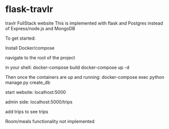 # flask-travlr
travlr FullStack website 
This is implemented with flask and Postgres instead of Express/node.js and MongoDB

To get started:

Install Docker/compose

navigate to the root of the project

in your shell:
docker-compose build
docker-compose up -d

Then once the containers are up and running:
docker-compose exec python manage.py create_db

start website:
localhost:5000

admin side:
localhost:5000/trips

add trips to see trips

Room/meals functionality not implemented

